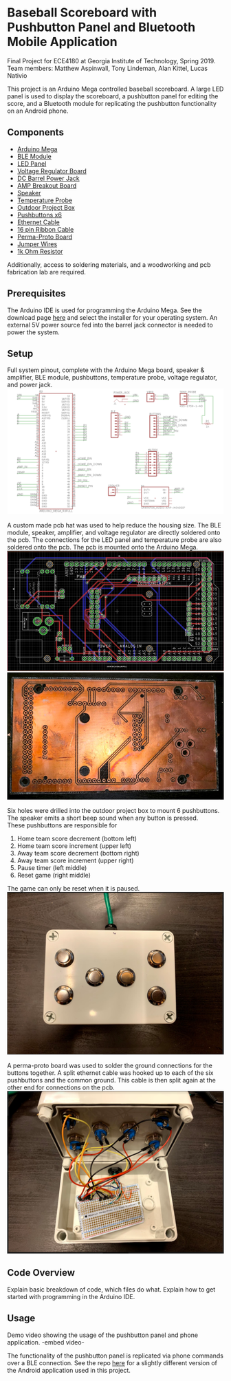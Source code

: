 # Baseball Scoreboard with Pushbutton Panel and Bluetooth Mobile Application
Final Project for ECE4180 at Georgia Institute of Technology, Spring 2019.  
Team members:  Matthew Aspinwall, Tony Lindeman, Alan Kittel, Lucas Nativio

This project is an Arduino Mega controlled baseball scoreboard.  A large LED panel is used to display the scoreboard, a pushbutton panel for editing the score, and a Bluetooth module for replicating the pushbutton functionality on an Android phone.

## Components

* [Arduino Mega](https://store.arduino.cc/usa/mega-2560-r3)
* [BLE Module](https://www.adafruit.com/product/2479)
* [LED Panel](https://www.sparkfun.com/products/14718)
* [Voltage Regulator Board](https://www.amazon.com/Digital-Converter-Adjustable-Regulator-Transformer/dp/B07MDZQ9QP)
* [DC Barrel Power Jack](https://www.sparkfun.com/products/119)
* [AMP Breakout Board](https://www.sparkfun.com/products/11044)
* [Speaker](https://www.sparkfun.com/products/11089)
* [Temperature Probe](https://www.sparkfun.com/products/11050)
* [Outdoor Project Box](https://www.amazon.com/Estone-Waterproof-Plastic-Electronic-Enclosure/dp/B00JEWNKR0)
* [Pushbuttons x6](https://www.amazon.com/Momentary-Waterproof-Stainless-Terminal-API-ELE/dp/B079HR5Q4R/ref=sr_1_23?keywords=push+button&qid=1555904659&s=industrial&sr=1-23)
* [Ethernet Cable](https://www.sparkfun.com/products/8915)
* [16 pin Ribbon Cable](https://www.amazon.com/Uxcell-Ribbon-Cable-Length-Pieces/dp/B01BNKVGAI)
* [Perma-Proto Board](https://www.adafruit.com/product/1148)
* [Jumper Wires](https://www.adafruit.com/product/758)
* [1k Ohm Resistor](https://www.sparkfun.com/products/14492)

Additionally, access to soldering materials, and a woodworking and pcb fabrication lab are required.


## Prerequisites

The Arduino IDE is used for programming the Arduino Mega.  See the download page [here](https://www.arduino.cc/en/Main/Software) and select the installer for your operating system.  An external 5V power source fed into the barrel jack connector is needed to power the system.


## Setup
Full system pinout, complete with the Arduino Mega board, speaker & amplifier, BLE module, pushbuttons, temperature probe, voltage regulator, and power jack.
![Image](https://github.com/alankittel3/scoreboard/blob/master/pcb_pinout.png?raw=true)

A custom made pcb hat was used to help reduce the housing size.  The BLE module, speaker, amplifier, and voltage regulator are directly soldered onto the pcb.  The connections for the LED panel and temperature probe are also soldered onto the pcb.  The pcb is mounted onto the Arduino Mega.
![Image](https://github.com/alankittel3/scoreboard/blob/master/pcb.png?raw=true)
![Image](https://github.com/alankittel3/scoreboard/blob/master/pcb_physical.PNG?raw=true)

Six holes were drilled into the outdoor project box to mount 6 pushbuttons.  
The speaker emits a short beep sound when any button is pressed.    
These pushbuttons are responsible for 
  1. Home team score decrement (bottom left)
  2. Home team score increment (upper left)
  3. Away team score decrement (bottom right)
  4. Away team score increment (upper right)
  5. Pause timer (left middle)
  6. Reset game (right middle)  
  
The game can only be reset when it is paused.
![Image](https://github.com/alankittel3/scoreboard/blob/master/pushbutton_panel.PNG?raw=true)

A perma-proto board was used to solder the ground connections for the buttons together.  A split ethernet cable was hooked up to each of the six pushbuttons and the common ground.  This cable is then split again at the other end for connections on the pcb.
![Image](https://github.com/alankittel3/scoreboard/blob/master/pushbutton_panel_open.PNG?raw=true)

## Code Overview
Explain basic breakdown of code, which files do what.
Explain how to get started with programming in the Arduino IDE.

## Usage
Demo video showing the usage of the pushbutton panel and phone application.
-embed video-

The functionality of the pushbutton panel is replicated via phone commands over a BLE connection.  See the repo [here](https://www.sparkfun.com/products/14492) for a slightly different version of the Android application used in this project.
